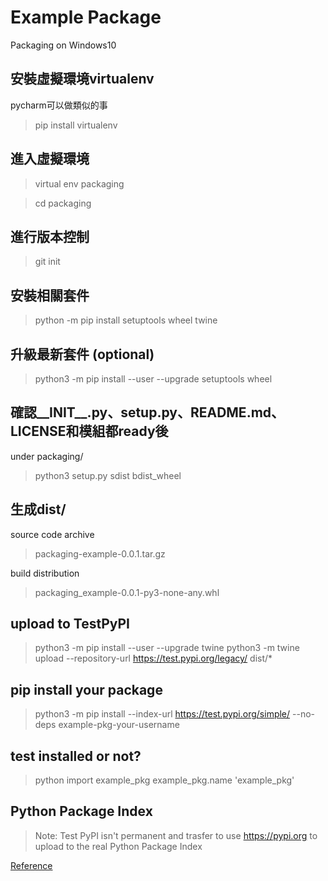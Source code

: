 # Example Package
Packaging on Windows10

## 安裝虛擬環境virtualenv
pycharm可以做類似的事
>pip install virtualenv

## 進入虛擬環境
>virtual env packaging

>cd packaging

## 進行版本控制
>git init

## 安裝相關套件
>python -m pip install setuptools wheel twine
## 升級最新套件 (optional)
>python3 -m pip install --user --upgrade setuptools wheel

## 確認__INIT__.py、setup.py、README.md、LICENSE和模組都ready後
under packaging/
>python3 setup.py sdist bdist_wheel

## 生成dist/
source code archive
>packaging-example-0.0.1.tar.gz 

build distribution
>packaging_example-0.0.1-py3-none-any.whl 

## upload to TestPyPI
>python3 -m pip install --user --upgrade twine
>python3 -m twine upload --repository-url https://test.pypi.org/legacy/ dist/*
## pip install your package
>python3 -m pip install --index-url https://test.pypi.org/simple/ --no-deps example-pkg-your-username
## test installed or not?
>python
>import example_pkg
>example_pkg.name
'example_pkg'
## Python Package Index
>Note: Test PyPI isn't permanent and trasfer to use https://pypi.org to upload to the real Python Package Index

[Reference](https://packaging.python.org/tutorials/packaging-projects/)
